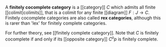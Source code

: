 A **finitely cocomplete category** is a [[category]] $C$ which admits all finite [[colimit|colimits]], that is a colimit for any finite [[diagram]] $F: J \to C$.  Finitely cocomplete categories are also called **rex categories**, although this is rarer than 'lex' for finitely complete categories.

For further theory, see [[finitely complete category]].  Note that $C$ is finitely cocomplete if and only if its [[opposite category]] $C^op$ is finitely complete.